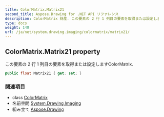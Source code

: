 ```yaml
---
title: ColorMatrix.Matrix21
second_title: Aspose.Drawing for .NET API リファレンス
description: ColorMatrix 財産. この要素の 2 行 1 列目の要素を取得または設定しますColorMatrix.
type: docs
weight: 140
url: /ja/net/system.drawing.imaging/colormatrix/matrix21/
---
```

## ColorMatrix.Matrix21 property

この要素の 2 行 1 列目の要素を取得または設定しますColorMatrix.

```csharp
public float Matrix21 { get; set; }
```

### 関連項目

* class [ColorMatrix](../)
* 名前空間 [System.Drawing.Imaging](../../colormatrix/)
* 組み立て [Aspose.Drawing](../../../)


